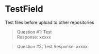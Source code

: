 # TestField
Test files before upload to other repositories


> Question #1: Test   
> Response: xxxxx

> Question #2: Test
> Response: xxxxx

